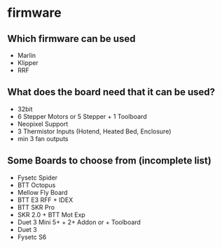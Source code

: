 # firmware

## Which firmware can be used

- Marlin
- Klipper
- RRF

## What does the board need that it can be used?

- 32bit
- 6 Stepper Motors or 5 Stepper + 1 Toolboard
- Neopixel Support
- 3 Thermistor Inputs (Hotend, Heated Bed, Enclosure)
- min 3 fan outputs

## Some Boards to choose from (incomplete list)

- Fysetc Spider
- BTT Octopus
- Mellow Fly Board
- BTT E3 RFF + IDEX
- BTT SKR Pro
- SKR 2.0 + BTT Mot Exp
- Duet 3 Mini 5+ + 2+ Addon or + Toolboard
- Duet 3
- Fysetc S6
